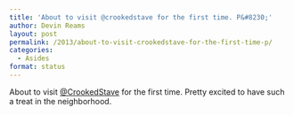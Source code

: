 ```yaml
---
title: 'About to visit @crookedstave for the first time. P&#8230;'
author: Devin Reams
layout: post
permalink: /2013/about-to-visit-crookedstave-for-the-first-time-p/
categories:
  - Asides
format: status
---
```

About to visit [@CrookedStave][1] for the first time. Pretty excited to have such a treat in the neighborhood.

 [1]: http://twitter.com/CrookedStave